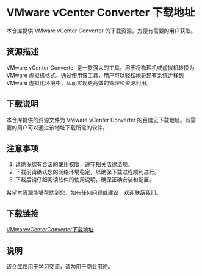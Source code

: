 # VMware vCenter Converter 下载地址

本仓库提供 VMware vCenter Converter 的下载资源，方便有需要的用户获取。

## 资源描述

VMware vCenter Converter 是一款强大的工具，用于将物理机或虚拟机转换为 VMware 虚拟机格式。通过使用该工具，用户可以轻松地将现有系统迁移到 VMware 虚拟化环境中，从而实现更高效的管理和资源利用。

## 下载说明

本仓库提供的资源文件为 VMware vCenter Converter 的百度云下载地址。有需要的用户可以通过该地址下载所需的软件。

## 注意事项

1. 请确保您有合法的使用权限，遵守相关法律法规。
2. 下载前请确认您的网络环境稳定，以确保下载过程顺利进行。
3. 下载后请仔细阅读软件的使用说明，确保正确安装和配置。

希望本资源能够帮助到您，如有任何问题或建议，欢迎联系我们。

## 下载链接
[VMwarevCenterConverter下载地址](https://pan.quark.cn/s/f9f815e03990)

## 说明

该仓库仅用于学习交流，请勿用于商业用途。
